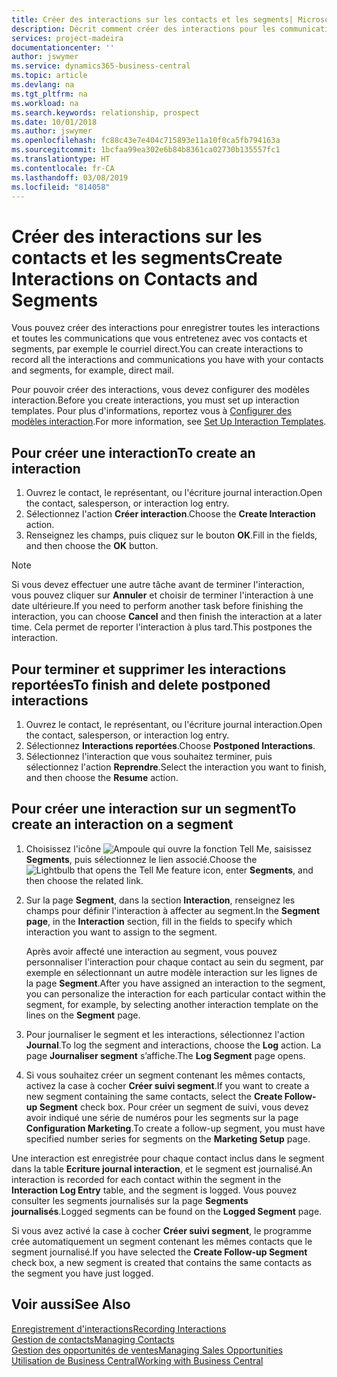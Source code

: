 ```yaml
---
title: Créer des interactions sur les contacts et les segments| Microsoft Docs
description: Décrit comment créer des interactions pour les communications que vous avez avec vos contacts et segments dans Business Central, par exemple le courriel direct.
services: project-madeira
documentationcenter: ''
author: jswymer
ms.service: dynamics365-business-central
ms.topic: article
ms.devlang: na
ms.tgt_pltfrm: na
ms.workload: na
ms.search.keywords: relationship, prospect
ms.date: 10/01/2018
ms.author: jswymer
ms.openlocfilehash: fc88c43e7e404c715893e11a10f0ca5fb794163a
ms.sourcegitcommit: 1bcfaa99ea302e6b84b8361ca02730b135557fc1
ms.translationtype: HT
ms.contentlocale: fr-CA
ms.lasthandoff: 03/08/2019
ms.locfileid: "814058"
---
```

# <a name="create-interactions-on-contacts-and-segments"></a><span data-ttu-id="82bc6-103">Créer des interactions sur les contacts et les segments</span><span class="sxs-lookup"><span data-stu-id="82bc6-103">Create Interactions on Contacts and Segments</span></span>
<span data-ttu-id="82bc6-104">Vous pouvez créer des interactions pour enregistrer toutes les interactions et toutes les communications que vous entretenez avec vos contacts et segments, par exemple le courriel direct.</span><span class="sxs-lookup"><span data-stu-id="82bc6-104">You can create interactions to record all the interactions and communications you have with your contacts and segments, for example, direct mail.</span></span>

<span data-ttu-id="82bc6-105">Pour pouvoir créer des interactions, vous devez configurer des modèles interaction.</span><span class="sxs-lookup"><span data-stu-id="82bc6-105">Before you create interactions, you must set up interaction templates.</span></span> <span data-ttu-id="82bc6-106">Pour plus d'informations, reportez vous à [Configurer des modèles interaction](marketing-interactions.md).</span><span class="sxs-lookup"><span data-stu-id="82bc6-106">For more information, see  [Set Up Interaction Templates](marketing-interactions.md).</span></span>

## <a name="to-create-an-interaction"></a><span data-ttu-id="82bc6-107">Pour créer une interaction</span><span class="sxs-lookup"><span data-stu-id="82bc6-107">To create an interaction</span></span>
1. <span data-ttu-id="82bc6-108">Ouvrez le contact, le représentant, ou l'écriture journal interaction.</span><span class="sxs-lookup"><span data-stu-id="82bc6-108">Open the contact, salesperson, or interaction log entry.</span></span>
2. <span data-ttu-id="82bc6-109">Sélectionnez l'action **Créer interaction**.</span><span class="sxs-lookup"><span data-stu-id="82bc6-109">Choose the **Create Interaction** action.</span></span>
3. <span data-ttu-id="82bc6-110">Renseignez les champs, puis cliquez sur le bouton **OK**.</span><span class="sxs-lookup"><span data-stu-id="82bc6-110">Fill in the fields, and then choose the **OK** button.</span></span>

> [!NOTE]  
>   <span data-ttu-id="82bc6-111">Si vous devez effectuer une autre tâche avant de terminer l'interaction, vous pouvez cliquer sur **Annuler** et choisir de terminer l'interaction à une date ultérieure.</span><span class="sxs-lookup"><span data-stu-id="82bc6-111">If you need to perform another task before finishing the interaction, you can choose **Cancel** and then finish the interaction at a later time.</span></span> <span data-ttu-id="82bc6-112">Cela permet de reporter l'interaction à plus tard.</span><span class="sxs-lookup"><span data-stu-id="82bc6-112">This postpones the interaction.</span></span>

## <a name="to-finish-and-delete-postponed-interactions"></a><span data-ttu-id="82bc6-113">Pour terminer et supprimer les interactions reportées</span><span class="sxs-lookup"><span data-stu-id="82bc6-113">To finish and delete postponed interactions</span></span>
1. <span data-ttu-id="82bc6-114">Ouvrez le contact, le représentant, ou l'écriture journal interaction.</span><span class="sxs-lookup"><span data-stu-id="82bc6-114">Open the contact, salesperson, or interaction log entry.</span></span>
2. <span data-ttu-id="82bc6-115">Sélectionnez **Interactions reportées**.</span><span class="sxs-lookup"><span data-stu-id="82bc6-115">Choose **Postponed Interactions**.</span></span>
3. <span data-ttu-id="82bc6-116">Sélectionnez l'interaction que vous souhaitez terminer, puis sélectionnez l'action **Reprendre**.</span><span class="sxs-lookup"><span data-stu-id="82bc6-116">Select the interaction you want to finish, and then choose the **Resume** action.</span></span>

## <a name="to-create-an-interaction-on-a-segment"></a><span data-ttu-id="82bc6-117">Pour créer une interaction sur un segment</span><span class="sxs-lookup"><span data-stu-id="82bc6-117">To create an interaction on a segment</span></span>
1. <span data-ttu-id="82bc6-118">Choisissez l'icône ![Ampoule qui ouvre la fonction Tell Me](media/ui-search/search_small.png "Dites-moi ce que vous voulez faire"), saisissez **Segments**, puis sélectionnez le lien associé.</span><span class="sxs-lookup"><span data-stu-id="82bc6-118">Choose the ![Lightbulb that opens the Tell Me feature](media/ui-search/search_small.png "Tell me what you want to do") icon, enter **Segments**, and then choose the related link.</span></span>
2. <span data-ttu-id="82bc6-119">Sur la page **Segment**, dans la section **Interaction**, renseignez les champs pour définir l'interaction à affecter au segment.</span><span class="sxs-lookup"><span data-stu-id="82bc6-119">In the **Segment page**, in the **Interaction** section, fill in the fields to specify which interaction you want to assign to the segment.</span></span>

    <span data-ttu-id="82bc6-120">Après avoir affecté une interaction au segment, vous pouvez personnaliser l'interaction pour chaque contact au sein du segment, par exemple en sélectionnant un autre modèle interaction sur les lignes de la page **Segment**.</span><span class="sxs-lookup"><span data-stu-id="82bc6-120">After you have assigned an interaction to the segment, you can personalize the interaction for each particular contact within the segment, for example, by selecting another interaction template on the lines on the **Segment** page.</span></span>  
3. <span data-ttu-id="82bc6-121">Pour journaliser le segment et les interactions, sélectionnez l'action **Journal**.</span><span class="sxs-lookup"><span data-stu-id="82bc6-121">To log the segment and interactions, choose the **Log** action.</span></span> <span data-ttu-id="82bc6-122">La page **Journaliser segment** s’affiche.</span><span class="sxs-lookup"><span data-stu-id="82bc6-122">The **Log Segment** page opens.</span></span>
4. <span data-ttu-id="82bc6-123">Si vous souhaitez créer un segment contenant les mêmes contacts, activez la case à cocher **Créer suivi segment**.</span><span class="sxs-lookup"><span data-stu-id="82bc6-123">If you want to create a new segment containing the same contacts, select the **Create Follow-up Segment** check box.</span></span> <span data-ttu-id="82bc6-124">Pour créer un segment de suivi, vous devez avoir indiqué une série de numéros pour les segments sur la page **Configuration Marketing**.</span><span class="sxs-lookup"><span data-stu-id="82bc6-124">To create a follow-up segment, you must have specified number series for segments on the **Marketing Setup** page.</span></span>

<span data-ttu-id="82bc6-125">Une interaction est enregistrée pour chaque contact inclus dans le segment dans la table **Ecriture journal interaction**, et le segment est journalisé.</span><span class="sxs-lookup"><span data-stu-id="82bc6-125">An interaction is recorded for each contact within the segment in the **Interaction Log Entry** table, and the segment is logged.</span></span> <span data-ttu-id="82bc6-126">Vous pouvez consulter les segments journalisés sur la page **Segments journalisés**.</span><span class="sxs-lookup"><span data-stu-id="82bc6-126">Logged segments can be found on the **Logged Segment** page.</span></span>

<span data-ttu-id="82bc6-127">Si vous avez activé la case à cocher **Créer suivi segment**, le programme crée automatiquement un segment contenant les mêmes contacts que le segment journalisé.</span><span class="sxs-lookup"><span data-stu-id="82bc6-127">If you have selected the **Create Follow-up Segment** check box, a new segment is created that contains the same contacts as the segment you have just logged.</span></span>

## <a name="see-also"></a><span data-ttu-id="82bc6-128">Voir aussi</span><span class="sxs-lookup"><span data-stu-id="82bc6-128">See Also</span></span>
[<span data-ttu-id="82bc6-129">Enregistrement d'interactions</span><span class="sxs-lookup"><span data-stu-id="82bc6-129">Recording Interactions</span></span>](marketing-interactions.md)  
[<span data-ttu-id="82bc6-130">Gestion de contacts</span><span class="sxs-lookup"><span data-stu-id="82bc6-130">Managing Contacts</span></span>](marketing-contacts.md)  
[<span data-ttu-id="82bc6-131">Gestion des opportunités de ventes</span><span class="sxs-lookup"><span data-stu-id="82bc6-131">Managing Sales Opportunities</span></span>](marketing-manage-sales-opportunities.md)  
[<span data-ttu-id="82bc6-132">Utilisation de Business Central</span><span class="sxs-lookup"><span data-stu-id="82bc6-132">Working with Business Central</span></span>](ui-work-product.md)

